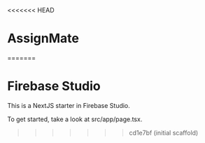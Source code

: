 <<<<<<< HEAD
# AssignMate
=======
# Firebase Studio

This is a NextJS starter in Firebase Studio.

To get started, take a look at src/app/page.tsx.
>>>>>>> cd1e7bf (initial scaffold)
